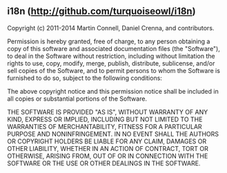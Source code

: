 i18n (http://github.com/turquoiseowl/i18n)
--------------------------------------
Copyright (c) 2011-2014 Martin Connell, Daniel Crenna, and contributors.

Permission is hereby granted, free of charge, to any person obtaining a copy of this software and associated 
documentation files (the "Software"), to deal in the Software without restriction, including without limitation 
the rights to use, copy, modify, merge, publish, distribute, sublicense, and/or sell copies of the Software, and 
to permit persons to whom the Software is furnished to do so, subject to the following conditions:

The above copyright notice and this permission notice shall be included in all copies or substantial portions of the Software.

THE SOFTWARE IS PROVIDED "AS IS", WITHOUT WARRANTY OF ANY KIND, EXPRESS OR IMPLIED, INCLUDING BUT NOT LIMITED TO THE WARRANTIES 
OF MERCHANTABILITY, FITNESS FOR A PARTICULAR PURPOSE AND NONINFRINGEMENT. IN NO EVENT SHALL THE AUTHORS OR COPYRIGHT HOLDERS BE 
LIABLE FOR ANY CLAIM, DAMAGES OR OTHER LIABILITY, WHETHER IN AN ACTION OF CONTRACT, TORT OR OTHERWISE, ARISING FROM, OUT OF OR 
IN CONNECTION WITH THE SOFTWARE OR THE USE OR OTHER DEALINGS IN THE SOFTWARE.
